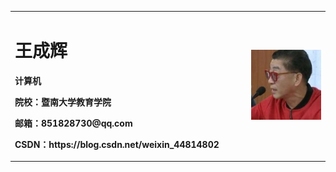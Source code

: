 <table border="0">
  <tr>
    <td width="75%">
      <h1>王成辉</h1>
      <p><b>计算机</b></p>
      <p><b>院校：暨南大学教育学院</b></p>
      <p><b>邮箱：851828730@qq.com</b></p>
      <p><b>CSDN：https://blog.csdn.net/weixin_44814802
    </td>
    <td width="25%">
      <img src="xiezui.jpg" width="100%">      
    </td>
  </tr>
</table>
